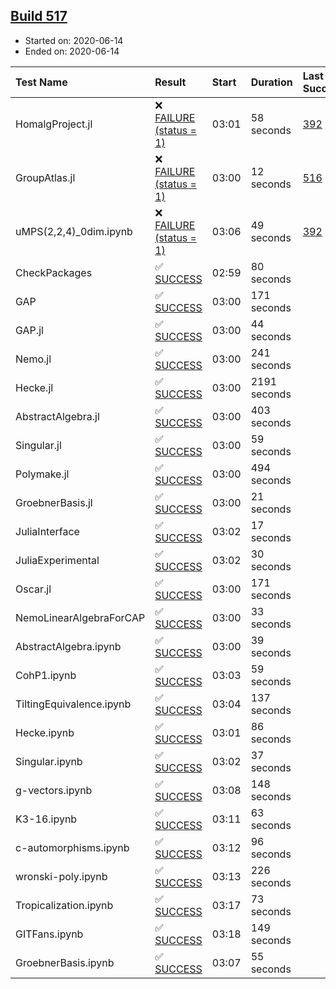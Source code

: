 ## [Build 517](https://oscarci.mathematik.uni-kl.de/job/oscar-julia-1.4/517/)

* Started on: 2020-06-14
* Ended on: 2020-06-14

| Test Name    | Result | Start | Duration | Last Success | First Failure |
|:-------------|:-------|:------|:---------|:-------------|:--------------|
| HomalgProject.jl | ❌ [FAILURE (status = 1)](https://oscarci.mathematik.uni-kl.de/job/oscar-julia-1.4/517/artifact/logs/build-517/HomalgProject.jl.log) | 03:01 | 58 seconds | [392](https://oscarci.mathematik.uni-kl.de/job/oscar-julia-1.4/392/) | [393](https://oscarci.mathematik.uni-kl.de/job/oscar-julia-1.4/393/) |
| GroupAtlas.jl | ❌ [FAILURE (status = 1)](https://oscarci.mathematik.uni-kl.de/job/oscar-julia-1.4/517/artifact/logs/build-517/GroupAtlas.jl.log) | 03:00 | 12 seconds | [516](https://oscarci.mathematik.uni-kl.de/job/oscar-julia-1.4/516/) | [517](https://oscarci.mathematik.uni-kl.de/job/oscar-julia-1.4/517/) |
| uMPS(2,2,4)_0dim.ipynb | ❌ [FAILURE (status = 1)](https://oscarci.mathematik.uni-kl.de/job/oscar-julia-1.4/517/artifact/logs/build-517/uMPS-2-2-4-_0dim.ipynb.log) | 03:06 | 49 seconds | [392](https://oscarci.mathematik.uni-kl.de/job/oscar-julia-1.4/392/) | [393](https://oscarci.mathematik.uni-kl.de/job/oscar-julia-1.4/393/) |
| CheckPackages | ✅ [SUCCESS](https://oscarci.mathematik.uni-kl.de/job/oscar-julia-1.4/517/artifact/logs/build-517/CheckPackages.log) | 02:59 | 80 seconds |  |  |
| GAP | ✅ [SUCCESS](https://oscarci.mathematik.uni-kl.de/job/oscar-julia-1.4/517/artifact/logs/build-517/GAP.log) | 03:00 | 171 seconds |  |  |
| GAP.jl | ✅ [SUCCESS](https://oscarci.mathematik.uni-kl.de/job/oscar-julia-1.4/517/artifact/logs/build-517/GAP.jl.log) | 03:00 | 44 seconds |  |  |
| Nemo.jl | ✅ [SUCCESS](https://oscarci.mathematik.uni-kl.de/job/oscar-julia-1.4/517/artifact/logs/build-517/Nemo.jl.log) | 03:00 | 241 seconds |  |  |
| Hecke.jl | ✅ [SUCCESS](https://oscarci.mathematik.uni-kl.de/job/oscar-julia-1.4/517/artifact/logs/build-517/Hecke.jl.log) | 03:00 | 2191 seconds |  |  |
| AbstractAlgebra.jl | ✅ [SUCCESS](https://oscarci.mathematik.uni-kl.de/job/oscar-julia-1.4/517/artifact/logs/build-517/AbstractAlgebra.jl.log) | 03:00 | 403 seconds |  |  |
| Singular.jl | ✅ [SUCCESS](https://oscarci.mathematik.uni-kl.de/job/oscar-julia-1.4/517/artifact/logs/build-517/Singular.jl.log) | 03:00 | 59 seconds |  |  |
| Polymake.jl | ✅ [SUCCESS](https://oscarci.mathematik.uni-kl.de/job/oscar-julia-1.4/517/artifact/logs/build-517/Polymake.jl.log) | 03:00 | 494 seconds |  |  |
| GroebnerBasis.jl | ✅ [SUCCESS](https://oscarci.mathematik.uni-kl.de/job/oscar-julia-1.4/517/artifact/logs/build-517/GroebnerBasis.jl.log) | 03:00 | 21 seconds |  |  |
| JuliaInterface | ✅ [SUCCESS](https://oscarci.mathematik.uni-kl.de/job/oscar-julia-1.4/517/artifact/logs/build-517/JuliaInterface.log) | 03:02 | 17 seconds |  |  |
| JuliaExperimental | ✅ [SUCCESS](https://oscarci.mathematik.uni-kl.de/job/oscar-julia-1.4/517/artifact/logs/build-517/JuliaExperimental.log) | 03:02 | 30 seconds |  |  |
| Oscar.jl | ✅ [SUCCESS](https://oscarci.mathematik.uni-kl.de/job/oscar-julia-1.4/517/artifact/logs/build-517/Oscar.jl.log) | 03:00 | 171 seconds |  |  |
| NemoLinearAlgebraForCAP | ✅ [SUCCESS](https://oscarci.mathematik.uni-kl.de/job/oscar-julia-1.4/517/artifact/logs/build-517/NemoLinearAlgebraForCAP.log) | 03:00 | 33 seconds |  |  |
| AbstractAlgebra.ipynb | ✅ [SUCCESS](https://oscarci.mathematik.uni-kl.de/job/oscar-julia-1.4/517/artifact/logs/build-517/AbstractAlgebra.ipynb.log) | 03:00 | 39 seconds |  |  |
| CohP1.ipynb | ✅ [SUCCESS](https://oscarci.mathematik.uni-kl.de/job/oscar-julia-1.4/517/artifact/logs/build-517/CohP1.ipynb.log) | 03:03 | 59 seconds |  |  |
| TiltingEquivalence.ipynb | ✅ [SUCCESS](https://oscarci.mathematik.uni-kl.de/job/oscar-julia-1.4/517/artifact/logs/build-517/TiltingEquivalence.ipynb.log) | 03:04 | 137 seconds |  |  |
| Hecke.ipynb | ✅ [SUCCESS](https://oscarci.mathematik.uni-kl.de/job/oscar-julia-1.4/517/artifact/logs/build-517/Hecke.ipynb.log) | 03:01 | 86 seconds |  |  |
| Singular.ipynb | ✅ [SUCCESS](https://oscarci.mathematik.uni-kl.de/job/oscar-julia-1.4/517/artifact/logs/build-517/Singular.ipynb.log) | 03:02 | 37 seconds |  |  |
| g-vectors.ipynb | ✅ [SUCCESS](https://oscarci.mathematik.uni-kl.de/job/oscar-julia-1.4/517/artifact/logs/build-517/g-vectors.ipynb.log) | 03:08 | 148 seconds |  |  |
| K3-16.ipynb | ✅ [SUCCESS](https://oscarci.mathematik.uni-kl.de/job/oscar-julia-1.4/517/artifact/logs/build-517/K3-16.ipynb.log) | 03:11 | 63 seconds |  |  |
| c-automorphisms.ipynb | ✅ [SUCCESS](https://oscarci.mathematik.uni-kl.de/job/oscar-julia-1.4/517/artifact/logs/build-517/c-automorphisms.ipynb.log) | 03:12 | 96 seconds |  |  |
| wronski-poly.ipynb | ✅ [SUCCESS](https://oscarci.mathematik.uni-kl.de/job/oscar-julia-1.4/517/artifact/logs/build-517/wronski-poly.ipynb.log) | 03:13 | 226 seconds |  |  |
| Tropicalization.ipynb | ✅ [SUCCESS](https://oscarci.mathematik.uni-kl.de/job/oscar-julia-1.4/517/artifact/logs/build-517/Tropicalization.ipynb.log) | 03:17 | 73 seconds |  |  |
| GITFans.ipynb | ✅ [SUCCESS](https://oscarci.mathematik.uni-kl.de/job/oscar-julia-1.4/517/artifact/logs/build-517/GITFans.ipynb.log) | 03:18 | 149 seconds |  |  |
| GroebnerBasis.ipynb | ✅ [SUCCESS](https://oscarci.mathematik.uni-kl.de/job/oscar-julia-1.4/517/artifact/logs/build-517/GroebnerBasis.ipynb.log) | 03:07 | 55 seconds |  |  |
